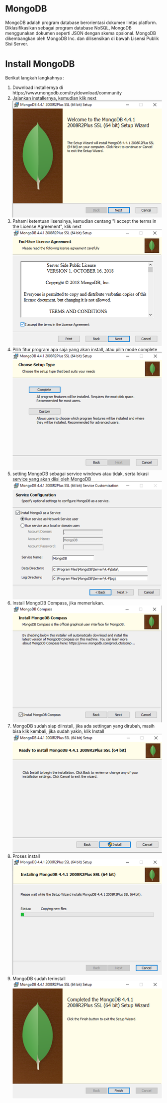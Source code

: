 <h1>MongoDB</h1>
MongoDB adalah program database berorientasi dokumen lintas platform. Diklasifikasikan sebagai program database NoSQL, MongoDB menggunakan dokumen seperti JSON dengan skema opsional. MongoDB dikembangkan oleh MongoDB Inc. dan dilisensikan di bawah Lisensi Publik Sisi Server.
<h1>Install MongoDB</h1>
Berikut langkah langkahnya : 
<ol>
<li>Download installernya di https://www.mongodb.com/try/download/community</li>
<li>Jalankan installernya, kemudian klik next</li>
<img src="img/Screenshot_8.png">
<li>Pahami ketentuan lisensinya, kemudian centang "I accept the terms in the License Agreement", klik next</li>
<img src="img/Screenshot_9.png">
<li>Pilih fitur program apa saja yang akan install, atau pilih mode complete</li>
<img src="img/Screenshot_10.png">
<li>setting MongoDB sebagai service windows atau tidak, serta lokasi service yang akan diisi oleh MongoDB</li>
<img src="img/Screenshot_11.png">
<li>Install MongoDB Compass, jika memerlukan.</li>
<img src="img/Screenshot_12.png">
<li>MongoDB sudah siap diinstall, jika ada settingan yang dirubah, masih bisa klik kembali, jika sudah yakin, klik Install</li>
<img src="img/Screenshot_13.png">
<li>Proses install</li>
<img src="img/Screenshot_14.png">
<li>MongoDB sudah terinstall</li>
<img src="img/Screenshot_15.png">
</ol>